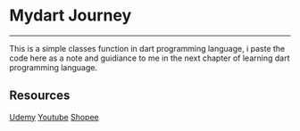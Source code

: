 # Mydart Journey

---

This is a simple classes function in dart programming language, i paste the code here as a note and guidiance to me in the next chapter of learning dart programming language.

## Resources
[Udemy](https://www.udemy.com/share/105GBo3@VhOSrrQkPrWDoaGVzQms33Fec1NwZgAzBVUEqVzBuF4vNkOLAsWF5-8xWQCIXK3qZw==/)
[Youtube](https://youtube.com/@KuldiiProject)
[Shopee](https://shopee.com.my/-COURSE-Udemy-Flutter-Dart-The-Complete-Guide-2023-Edition--i.9067206.9715995831?sp_atk=8cc4174c-9b75-4a87-8c74-3a194bb0a058&xptdk=8cc4174c-9b75-4a87-8c74-3a194bb0a058)
